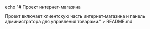 echo "# Проект интернет-магазина

Проект включает клиентскую часть интернет-магазина и панель администратора для управления товарами." > README.md
